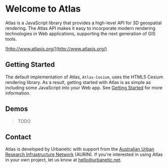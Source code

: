 # Welcome to Atlas

Atlas is a JavaScript library that provides a high-level API for 3D geospatial rendering. The Atlas
API makes it easy to incorporate modern rendering technologies in Web applications, supporting the
next generation of GIS tools.

[http://www.atlasjs.org/](http://www.atlasjs.org/)

## Getting Started

The default implementation of Atlas, `Atlas-Cesium`, uses the HTML5 Cesium rendering library. As a
result, getting started with Atlas is as simple as including some JavaScript into your Web app. See
[Getting Started](getting_started.md) for more information.

## Demos

> TODO

## Contact

Atlas is developed by Urbanetic with support from the [Australian Urban Research Infrastructure
Network][aurin] (AURIN). If you're interested in using Atlas in your own project, let us know at
[hello@urbanetic.net](mailto:hello@urbanetic.net).

[aurin]: http://aurin.org.au/

